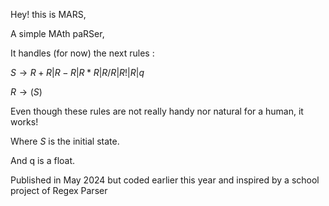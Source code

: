 Hey! this is MARS,

A simple MAth paRSer,


It handles (for now) the next rules : 

$S \rightarrow R+R|R-R|R*R|R/R|R!|R|q$

$R\rightarrow (S)$

Even though these rules are not really handy nor natural for a human, it works!

Where $S$ is the initial state.

And q is a float.

Published in May 2024 but coded earlier this year and inspired by a school project of Regex Parser
